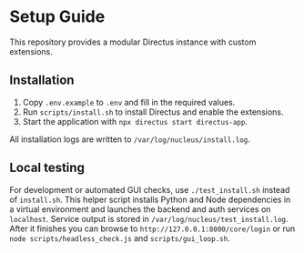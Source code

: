 # Setup Guide

This repository provides a modular Directus instance with custom extensions.

## Installation

1. Copy `.env.example` to `.env` and fill in the required values.
2. Run `scripts/install.sh` to install Directus and enable the extensions.
3. Start the application with `npx directus start directus-app`.

All installation logs are written to `/var/log/nucleus/install.log`.

## Local testing

For development or automated GUI checks, use `./test_install.sh` instead of
`install.sh`. This helper script installs Python and Node dependencies in a
virtual environment and launches the backend and auth services on
`localhost`. Service output is stored in `/var/log/nucleus/test_install.log`.
After it finishes you can browse to `http://127.0.0.1:8000/core/login` or run
`node scripts/headless_check.js` and `scripts/gui_loop.sh`.
